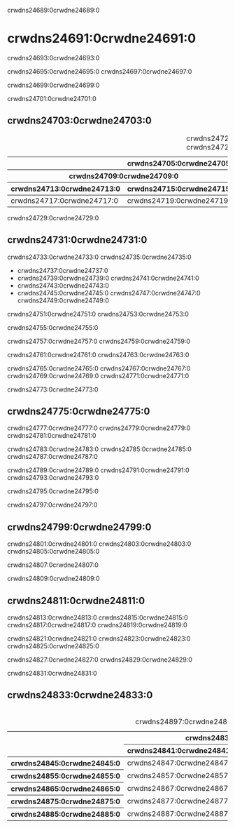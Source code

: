 crwdns24689:0crwdne24689:0
# crwdns24691:0crwdne24691:0

crwdns24693:0crwdne24693:0

crwdns24695:0crwdne24695:0 crwdns24697:0crwdne24697:0

crwdns24699:0crwdne24699:0

crwdns24701:0crwdne24701:0

## crwdns24703:0crwdne24703:0

<table>
    <thead>
        <tr>
            <th colspan="3">crwdns24705:0crwdne24705:0</th>
            <th rowspan="3">crwdns24707:0crwdne24707:0</th>
        </tr>
        <tr>
            <th colspan="2">crwdns24709:0crwdne24709:0</th>
            <th rowspan="2">crwdns24711:0crwdne24711:0</th>
        </tr>
        <tr>
            <th>crwdns24713:0crwdne24713:0</th>
            <th>crwdns24715:0crwdne24715:0</th>
        </tr>
    </thead>
    <tbody>
        <tr>
        <td>crwdns24717:0crwdne24717:0</td>
        <td>crwdns24719:0crwdne24719:0</td>
        <td>crwdns24721:0crwdne24721:0</td>
            <td>crwdns24723:0crwdne24723:0</td>
        </tr>
    </tbody>
    <caption>
      <div class="footnote">
        crwdns24725:0crwdne24725:0
      </div>
      crwdns24727:0crwdne24727:0
    </caption>
</table>

crwdns24729:0crwdne24729:0
## crwdns24731:0crwdne24731:0

crwdns24733:0crwdne24733:0 crwdns24735:0crwdne24735:0

* crwdns24737:0crwdne24737:0
* crwdns24739:0crwdne24739:0 crwdns24741:0crwdne24741:0
* crwdns24743:0crwdne24743:0
* crwdns24745:0crwdne24745:0 crwdns24747:0crwdne24747:0 crwdns24749:0crwdne24749:0

crwdns24751:0crwdne24751:0 crwdns24753:0crwdne24753:0

crwdns24755:0crwdne24755:0

crwdns24757:0crwdne24757:0 crwdns24759:0crwdne24759:0

crwdns24761:0crwdne24761:0 crwdns24763:0crwdne24763:0

crwdns24765:0crwdne24765:0 crwdns24767:0crwdne24767:0 crwdns24769:0crwdne24769:0 crwdns24771:0crwdne24771:0

crwdns24773:0crwdne24773:0
## crwdns24775:0crwdne24775:0

crwdns24777:0crwdne24777:0 crwdns24779:0crwdne24779:0 crwdns24781:0crwdne24781:0

crwdns24783:0crwdne24783:0 crwdns24785:0crwdne24785:0 crwdns24787:0crwdne24787:0

crwdns24789:0crwdne24789:0 crwdns24791:0crwdne24791:0 crwdns24793:0crwdne24793:0

crwdns24795:0crwdne24795:0

crwdns24797:0crwdne24797:0
## crwdns24799:0crwdne24799:0

crwdns24801:0crwdne24801:0 crwdns24803:0crwdne24803:0 crwdns24805:0crwdne24805:0

crwdns24807:0crwdne24807:0

crwdns24809:0crwdne24809:0
## crwdns24811:0crwdne24811:0

crwdns24813:0crwdne24813:0 crwdns24815:0crwdne24815:0 crwdns24817:0crwdne24817:0 crwdns24819:0crwdne24819:0

crwdns24821:0crwdne24821:0 crwdns24823:0crwdne24823:0 crwdns24825:0crwdne24825:0

crwdns24827:0crwdne24827:0 crwdns24829:0crwdne24829:0

crwdns24831:0crwdne24831:0
## crwdns24833:0crwdne24833:0

<table>
    <thead>
        <tr>
            <th rowspan="2"></th>
            <th colspan="2">crwdns24835:0crwdne24835:0</th>
            <th rowspan="2">crwdns24837:0crwdne24837:0</th>
            <th rowspan="2">crwdns24839:0crwdne24839:0</th>
        </tr>
        <tr>
            <th>crwdns24841:0crwdne24841:0</th>
            <th>crwdns24843:0crwdne24843:0</th>
        </tr>
    </thead>
    <tbody>
        <tr>
            <th>crwdns24845:0crwdne24845:0</th>
            <td>crwdns24847:0crwdne24847:0</td>
            <td>crwdns24849:0crwdne24849:0</td>
            <td>crwdns24851:0crwdne24851:0</td>
            <td>crwdns24853:0crwdne24853:0</td>
        </tr>
        <tr>
            <th>crwdns24855:0crwdne24855:0</th>
            <td>crwdns24857:0crwdne24857:0</td>
            <td>crwdns24859:0crwdne24859:0</td>
            <td>crwdns24861:0crwdne24861:0</td>
            <td>crwdns24863:0crwdne24863:0</td>
        </tr>
        <tr>
            <th>crwdns24865:0crwdne24865:0</th>
            <td>crwdns24867:0crwdne24867:0</td>
            <td>crwdns24869:0crwdne24869:0</td>
            <td>crwdns24871:0crwdne24871:0</td>
            <td>crwdns24873:0crwdne24873:0</td>
        </tr>
        <tr>
            <th>crwdns24875:0crwdne24875:0</th>
            <td>crwdns24877:0crwdne24877:0</td>
            <td>crwdns24879:0crwdne24879:0</td>
            <td>crwdns24881:0crwdne24881:0</td>
            <td>crwdns24883:0crwdne24883:0</td>
        </tr>
        <tr>
            <th>crwdns24885:0crwdne24885:0</th>
            <td>crwdns24887:0crwdne24887:0</td>
            <td>crwdns24889:0crwdne24889:0</td>
            <td>crwdns24891:0crwdne24891:0</td>
            <td>crwdns24893:0crwdne24893:0</td>
        </tr>
    </tbody>
    <caption>
      <div class="footnote">
        crwdns24895:0crwdne24895:0
      </div>
      crwdns24897:0crwdne24897:0 crwdns24899:0crwdne24899:0 crwdns24901:0crwdne24901:0
    </caption>
</table>

